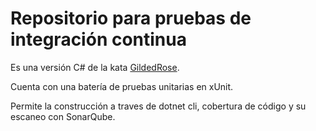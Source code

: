 # Repositorio para pruebas de integración continua

Es una versión C# de la kata [GildedRose](https://github.com/emilybache/GildedRose-Refactoring-Kata).

Cuenta con una batería de pruebas unitarias en xUnit.

Permite la construcción a traves de dotnet cli, cobertura de código y su escaneo con SonarQube.